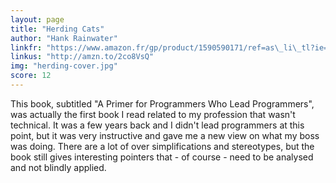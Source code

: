 ```yaml
---
layout: page
title: "Herding Cats"
author: "Hank Rainwater"
linkfr: "https://www.amazon.fr/gp/product/1590590171/ref=as\_li\_tl?ie=UTF8&camp=1642&creative=6746&creativeASIN=1590590171&linkCode=as2&tag=mg092-21"
linkus: "http://amzn.to/2co8VsQ" 
img: "herding-cover.jpg"
score: 12
---
```


This book, subtitled "A Primer for Programmers Who Lead Programmers", was actually the first book I read related to my profession that wasn't technical. It was a few years back and I didn't lead programmers at this point, but it was very instructive and gave me a new view on what my boss was doing. There are a lot of over simplifications and stereotypes, but the book still gives interesting pointers that - of course - need to be analysed and not blindly applied.